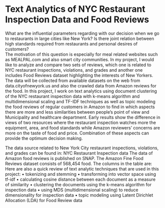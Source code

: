 # Text Analytics of NYC Restaurant Inspection Data and Food Reviews

What are the influential parameters regarding with our decision when we go to restaurants in large cities like New York? Is there joint relation between high standards required from restaurants and personal desires of customers?  
The motivation of this question is especially for meal related websites such as MEALPAL.com and also smart city communities. 
In my project, I would like to analyze and compare two sets of reviews, which one is related to NYC restaurant inspections, violations, and grades and another one includes Food Reviews dataset highlighting the interests of New Yorkers. The data will be collected from available datasets on the web from data.cityofnewyork.us and also the crawled data from Amazon reviews for the food. 
In this project, I work on text analytics using document clustering of the NYC restaurant inspection data with k-means algorithm and multidimensional scaling and TF-IDF techniques as well as topic modeling the food reviews of regular customers in Amazon to find in which aspects there are more and less similarities between people’s point of view and Municipality and healthcare department.
Early results show the difference in views of two resources where the restaurant inspection watches more the equipment, area, and food standards while Amazon reviewers’ concerns are more on the taste of food and price. Combination of these aspects can provide the optimum decision making.

The data source related to New York City restaurant inspections, violations, and grades can be found in:
NYC Restaurant Inspection data
The data of Amazon food reviews is published on SNAP.
The Amazon Fine Food Reviews dataset consists of 568,454 food.
The columns in the table are:
Here are also a quick review of text analytic techniques that are used in this project:
•	tokenizing and stemming
•	transforming into vector space using tf-idf
•	calculating cosine distance between each document as a measure of similarity
•	clustering the documents using the k-means algorithm for inspection data
•	using MDS (multidimensional scaling) to reduce dimensionality for inspection data
•	topic modeling using Latent Dirichlet Allocation (LDA) for Food Review data
